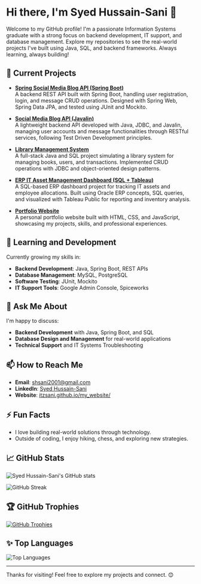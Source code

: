# Hi there, I'm Syed Hussain-Sani 👋

Welcome to my GitHub profile! I'm a passionate Information Systems graduate with a strong focus on backend development, IT support, and database management. Explore my repositories to see the real-world projects I've built using Java, SQL, and backend frameworks. Always learning, always building!

## 🔭 Current Projects
- **[Spring Social Media Blog API (Spring Boot)](https://github.com/itzsani/itzsani-pep-spring-project)**  
  A backend REST API built with Spring Boot, handling user registration, login, and message CRUD operations. Designed with Spring Web, Spring Data JPA, and tested using JUnit and Mockito.

- **[Social Media Blog API (Javalin)](https://github.com/itzsani/itzsani-pep-project)**  
  A lightweight backend API developed with Java, JDBC, and Javalin, managing user accounts and message functionalities through RESTful services, following Test Driven Development principles.

- **[Library Management System](https://github.com/itzsani/library-management-system)**  
  A full-stack Java and SQL project simulating a library system for managing books, users, and transactions. Implemented CRUD operations with JDBC and object-oriented design patterns.

- **[ERP IT Asset Management Dashboard (SQL + Tableau)](https://github.com/itzsani/erp-it-asset-dashboard)**  
  A SQL-based ERP dashboard project for tracking IT assets and employee allocations. Built using Oracle ERP concepts, SQL queries, and visualized with Tableau Public for reporting and inventory analysis.

- **[Portfolio Website](https://github.com/itzsani/my_website)**  
  A personal portfolio website built with HTML, CSS, and JavaScript, showcasing my projects, skills, and professional experiences.


## 🌱 Learning and Development
Currently growing my skills in:
- **Backend Development**: Java, Spring Boot, REST APIs
- **Database Management**: MySQL, PostgreSQL
- **Software Testing**: JUnit, Mockito
- **IT Support Tools**: Google Admin Console, Spiceworks

## 💬 Ask Me About
I'm happy to discuss:
- **Backend Development** with Java, Spring Boot, and SQL
- **Database Design and Management** for real-world applications
- **Technical Support** and IT Systems Troubleshooting

## 📫 How to Reach Me
- **Email**: [shsani2001@gmail.com](mailto:shsani2001@gmail.com)
- **LinkedIn**: [Syed Hussain-Sani](https://www.linkedin.com/in/syed-hussain-sani)
- **Website**: [itzsani.github.io/my_website/](https://itzsani.github.io/my_website/)

## ⚡ Fun Facts
- I love building real-world solutions through technology.
- Outside of coding, I enjoy hiking, chess, and exploring new strategies.

## 📈 GitHub Stats
![Syed Hussain-Sani's GitHub stats](https://github-readme-stats.vercel.app/api?username=itzsani&show_icons=true&theme=dark)

![GitHub Streak](https://github-readme-streak-stats.herokuapp.com?user=itzsani&theme=dark&background=000000)

## 🏆 GitHub Trophies
[![GitHub Trophies](https://github-profile-trophy.vercel.app/?username=itzsani&theme=darkhub)](https://github.com/ryo-ma/github-profile-trophy)

## ✨ Top Languages
![Top Languages](https://github-readme-stats.vercel.app/api/top-langs/?username=itzsani&layout=compact&theme=dark)

---

Thanks for visiting! Feel free to explore my projects and connect. 😊
